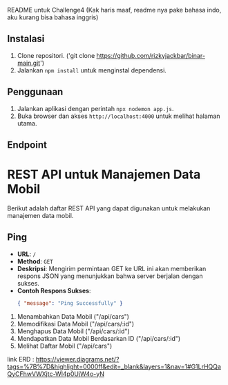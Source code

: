 README untuk Challenge4 (Kak haris maaf, readme nya pake bahasa indo, aku kurang bisa bahasa inggris)

## Instalasi

1. Clone repositori. ('git clone https://github.com/rizkyjackbar/binar-main.git')
2. Jalankan `npm install` untuk menginstal dependensi.

## Penggunaan

1. Jalankan aplikasi dengan perintah `npx nodemon app.js`.
2. Buka browser dan akses `http://localhost:4000` untuk melihat halaman utama.

## Endpoint
# REST API untuk Manajemen Data Mobil

Berikut adalah daftar REST API yang dapat digunakan untuk melakukan manajemen data mobil.

## Ping

- **URL**: `/`
- **Method**: `GET`
- **Deskripsi**: Mengirim permintaan GET ke URL ini akan memberikan respons JSON yang menunjukkan bahwa server berjalan dengan sukses.
- **Contoh Respons Sukses**:
  ```json
  { "message": "Ping Successfully" }

1. Menambahkan Data Mobil ("/api/cars")
2. Memodifikasi Data Mobil ("/api/cars/:id")
3. Menghapus Data Mobil ("/api/cars/:id")
4. Mendapatkan Data Mobil Berdasarkan ID ("/api/cars/:id")
5. Melihat Daftar Mobil ("/api/cars")


link ERD : https://viewer.diagrams.net/?tags=%7B%7D&highlight=0000ff&edit=_blank&layers=1&nav=1#G1LrHQQaQyCFhwVWXjtc-Wl4p0UjW4o-yN